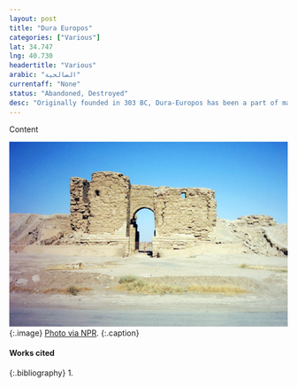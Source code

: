 ```yaml
---
layout: post
title: "Dura Europos"
categories: ["Various"]
lat: 34.747
lng: 40.730
headertitle: "Various"
arabic: "الصالحية"
currentaff: "None"
status: "Abandoned, Destroyed"
desc: "Originally founded in 303 BC, Dura-Europos has been a part of many different empires throughout history. It was home to the oldest standing house-church in the world."
---
```

Content

![Dura Europos](images/duraeuropos.jpeg)
   {:.image}
[Photo via NPR](https://www.npr.org/sections/parallels/2015/03/10/392077801/via-satellite-tracking-the-plunder-of-middle-east-cultural-history).
   {:.caption}

#### Works cited

{:.bibliography}
1. 